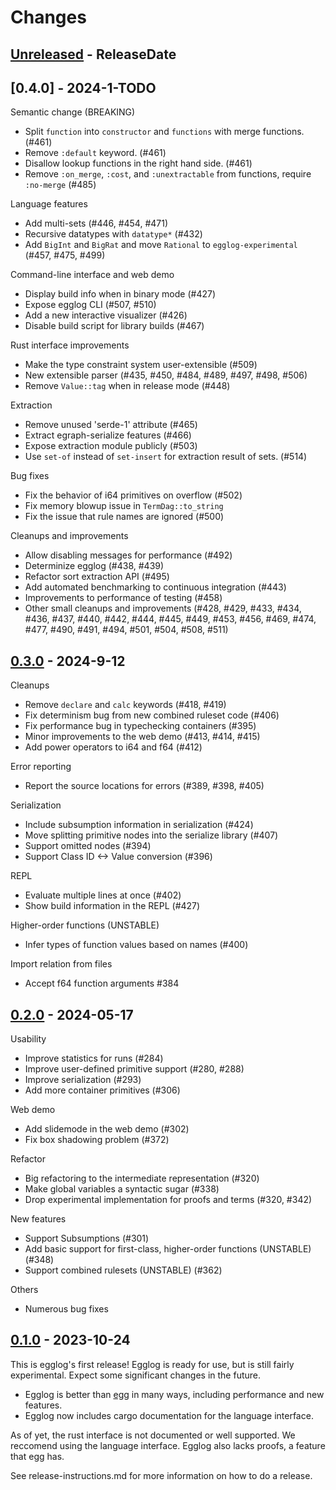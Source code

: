 # Changes

## [Unreleased] - ReleaseDate

## [0.4.0] - 2024-1-TODO

Semantic change (BREAKING)

- Split `function` into `constructor` and `functions` with merge functions. (#461)
- Remove `:default` keyword. (#461)
- Disallow lookup functions in the right hand side. (#461)
- Remove `:on_merge`, `:cost`, and `:unextractable` from functions, require `:no-merge` (#485)

Language features

- Add multi-sets (#446, #454, #471)
- Recursive datatypes with `datatype*` (#432)
- Add `BigInt` and `BigRat` and move `Rational` to `egglog-experimental` (#457, #475, #499)

Command-line interface and web demo

- Display build info when in binary mode (#427)
- Expose egglog CLI (#507, #510)
- Add a new interactive visualizer (#426)
- Disable build script for library builds (#467)

Rust interface improvements

- Make the type constraint system user-extensible (#509)
- New extensible parser (#435, #450, #484, #489, #497, #498, #506)
- Remove `Value::tag` when in release mode (#448)

Extraction

- Remove unused 'serde-1' attribute (#465)
- Extract egraph-serialize features  (#466)
- Expose extraction module publicly (#503)
- Use `set-of` instead of `set-insert` for extraction result of sets. (#514)

Bug fixes

- Fix the behavior of i64 primitives on overflow (#502)
- Fix memory blowup issue in `TermDag::to_string`
- Fix the issue that rule names are ignored (#500)

Cleanups and improvements

- Allow disabling messages for performance (#492)
- Determinize egglog (#438, #439)
- Refactor sort extraction API (#495)
- Add automated benchmarking to continuous integration (#443)
- Improvements to performance of testing (#458)
- Other small cleanups and improvements (#428, #429, #433, #434, #436, #437, #440, #442, #444, #445, #449, #453, #456, #469, #474, #477, #490, #491, #494, #501, #504, #508, #511)

## [0.3.0] - 2024-9-12

Cleanups

- Remove `declare` and `calc` keywords (#418, #419)
- Fix determinism bug from new combined ruleset code (#406)
- Fix performance bug in typechecking containers (#395)
- Minor improvements to the web demo (#413, #414, #415)
- Add power operators to i64 and f64 (#412)

Error reporting

- Report the source locations for errors (#389, #398, #405)

Serialization

- Include subsumption information in serialization (#424)
- Move splitting primitive nodes into the serialize library (#407)
- Support omitted nodes (#394)
- Support Class ID <-> Value conversion (#396)

REPL

- Evaluate multiple lines at once (#402)
- Show build information in the REPL (#427)

Higher-order functions (UNSTABLE)

- Infer types of function values based on names (#400)

Import relation from files

- Accept f64 function arguments #384

## [0.2.0] - 2024-05-17

Usability

- Improve statistics for runs (#284)
- Improve user-defined primitive support (#280, #288)
- Improve serialization (#293)
- Add more container primitives (#306)

Web demo

- Add slidemode in the web demo (#302)
- Fix box shadowing problem (#372)

Refactor

- Big refactoring to the intermediate representation (#320)
- Make global variables a syntactic sugar (#338)
- Drop experimental implementation for proofs and terms (#320, #342)

New features

- Support Subsumptions (#301)
- Add basic support for first-class, higher-order functions (UNSTABLE) (#348)
- Support combined rulesets (UNSTABLE) (#362)

Others

- Numerous bug fixes

## [0.1.0] - 2023-10-24
This is egglog's first release! Egglog is ready for use, but is still fairly experimental. Expect some significant changes in the future.

- Egglog is better than [egg](https://github.com/egraphs-good/egg) in many ways, including performance and new features.
- Egglog now includes cargo documentation for the language interface.

As of yet, the rust interface is not documented or well supported. We reccomend using the language interface. Egglog also lacks proofs, a feature that egg has.


[Unreleased]: https://github.com/egraphs-good/egglog/compare/v0.2.0...HEAD
[0.1.0]: https://github.com/egraphs-good/egglog/tree/v0.1.0
[0.2.0]: https://github.com/egraphs-good/egglog/tree/v0.2.0
[0.3.0]: https://github.com/egraphs-good/egglog/tree/v0.3.0


See release-instructions.md for more information on how to do a release.
